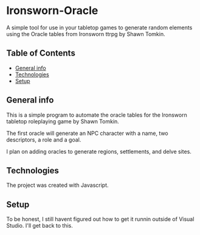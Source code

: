 # Ironsworn-Oracle

A simple tool for use in your tabletop games to generate random elements using the Oracle tables from Ironsworn ttrpg by Shawn Tomkin.

## Table of Contents
* [General info](#general-info)
* [Technologies](#technologies)
* [Setup](#setup)

## General info
This is a simple program to automate the oracle tables for the Ironsworn tabletop roleplaying game by Shawn Tomkin. 

The first oracle will generate an NPC character with a name, two descriptors, a role and a goal. 

I plan on adding oracles to generate regions, settlements, and delve sites.

## Technologies
The project was created with Javascript.

## Setup
To be honest, I still havent figured out how to get it runnin outside of Visual Studio. I'll get back to this.
